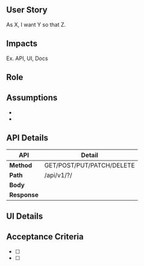 ## User Story
As X, I want Y so that Z.

## Impacts
Ex. API, UI, Docs

## Role


## Assumptions
-
-

## API Details

| API  | Detail|
 | --- | --- |
 | **Method** | GET/POST/PUT/PATCH/DELETE |
 | **Path** | /api/v1/?/ |
 | **Body** |  |
 | **Response** | |

## UI Details


## Acceptance Criteria

- [ ]
- [ ]
